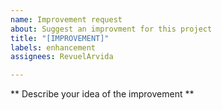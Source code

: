 ```yaml
---
name: Improvement request
about: Suggest an improvment for this project
title: "[IMPROVEMENT]"
labels: enhancement
assignees: RevuelArvida

---
```


** Describe your idea of the improvement **
